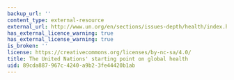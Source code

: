 ```yaml
---
backup_url: ''
content_type: external-resource
external_url: http://www.un.org/en/sections/issues-depth/health/index.html
has_external_licence_warning: true
has_external_license_warning: true
is_broken: ''
license: https://creativecommons.org/licenses/by-nc-sa/4.0/
title: The United Nations' starting point on global health
uid: 89cda887-967c-4240-a9b2-3fe44420b1ab
---
```

